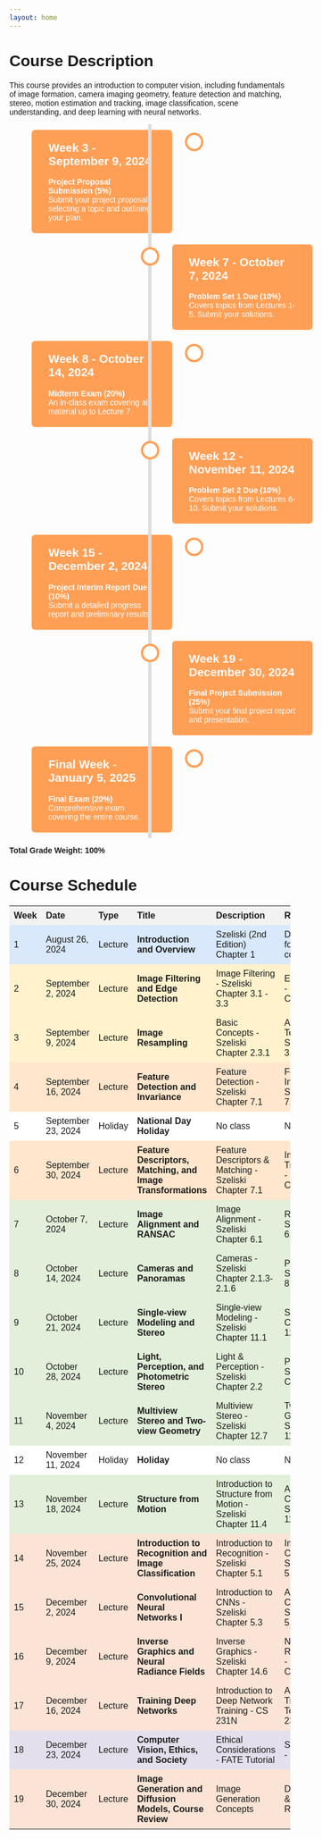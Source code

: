 ```yaml
---
layout: home
---
```

# Course Description
This course provides an introduction to computer vision, including fundamentals of image formation, camera imaging geometry, 
feature detection and matching, stereo, motion estimation and tracking, image classification, scene understanding, and deep learning with neural networks.



<!DOCTYPE html>
<html lang="en">
<head>
    <meta charset="UTF-8">
    <meta name="viewport" content="width=device-width, initial-scale=1.0">
    <style>
        body {
            font-family: Arial, sans-serif;
        }
        .timeline {
            position: relative;
            max-width: 1200px;
            margin: 0 auto;
        }
        .timeline::after {
            content: '';
            position: absolute;
            width: 6px;
            background-color: #ddd;
            top: 0;
            bottom: 0;
            left: 50%;
            margin-left: -3px;
        }
        .container {
            padding: 10px 40px;
            position: relative;
            background-color: inherit;
            width: 50%;
        }
        .container.left {
            left: 0;
        }
        .container.right {
            left: 50%;
        }
        .container::after {
            content: '';
            position: absolute;
            width: 25px;
            height: 25px;
            right: -17px;
            background-color: white;
            border: 4px solid #ff9f55;
            top: 15px;
            border-radius: 50%;
            z-index: 1;
        }
        .right::after {
            left: -16px;
        }
        .left::after {
            right: -16px;
        }
        .right::before {
            left: -16px;
        }
        .left::before {
            right: -16px;
        }
        .container.right::after {
            left: -16px;
        }
        .content {
            padding: 20px 30px;
            background-color: #ff9f55;
            position: relative;
            border-radius: 6px;
        }
        .content h2 {
            margin-top: 0;
            color: white;
        }
        .content p {
            margin: 0;
            color: white;
        }
    </style>
</head>
<body>

<div class="timeline">
  <div class="container left">
    <div class="content">
      <h2>Week 3 - September 9, 2024</h2>
      <p><strong>Project Proposal Submission (5%)</strong></p>
      <p>Submit your project proposal, selecting a topic and outlining your plan.</p>
    </div>
  </div>
  <div class="container right">
    <div class="content">
      <h2>Week 7 - October 7, 2024</h2>
      <p><strong>Problem Set 1 Due (10%)</strong></p>
      <p>Covers topics from Lectures 1-5. Submit your solutions.</p>
    </div>
  </div>
  <div class="container left">
    <div class="content">
      <h2>Week 8 - October 14, 2024</h2>
      <p><strong>Midterm Exam (20%)</strong></p>
      <p>An in-class exam covering all material up to Lecture 7.</p>
    </div>
  </div>
  <div class="container right">
    <div class="content">
      <h2>Week 12 - November 11, 2024</h2>
      <p><strong>Problem Set 2 Due (10%)</strong></p>
      <p>Covers topics from Lectures 6-10. Submit your solutions.</p>
    </div>
  </div>
  <div class="container left">
    <div class="content">
      <h2>Week 15 - December 2, 2024</h2>
      <p><strong>Project Interim Report Due (10%)</strong></p>
      <p>Submit a detailed progress report and preliminary results.</p>
    </div>
  </div>
  <div class="container right">
    <div class="content">
      <h2>Week 19 - December 30, 2024</h2>
      <p><strong>Final Project Submission (25%)</strong></p>
      <p>Submit your final project report and presentation.</p>
    </div>
  </div>
  <div class="container left">
    <div class="content">
      <h2>Final Week - January 5, 2025</h2>
      <p><strong>Final Exam (20%)</strong></p>
      <p>Comprehensive exam covering the entire course.</p>
    </div>
  </div>
</div>

</body>
</html>


**Total Grade Weight: 100%**

<style>
  table {
    width: 100%;
    border-collapse: collapse;
    margin: 20px 0;
    font-family: Arial, sans-serif;
  }
  th, td {
    padding: 8px;
    text-align: left;
  }
  th {
    background-color: #f2f2f2;
  }
  tr.intro {
    background-color: #d9e8fb;
  }
  tr.image-processing {
    background-color: #fff2cc;
  }
  tr.feature-detection {
    background-color: #ffe6cc;
  }
  tr.geometric-vision {
    background-color: #e2efda;
  }
  tr.deep-learning {
    background-color: #fbe4d5;
  }
  tr.ethics {
    background-color: #e4dfec;
  }
  tr.holiday {
    background-color: #ffffff;
  }
</style>

# Course Schedule

<table>
  <tr class="header-row">
    <th>Week</th>
    <th>Date</th>
    <th>Type</th>
    <th>Title</th>
    <th>Description</th>
    <th>Readings/Links</th>
  </tr>
  <tr class="intro">
    <td>1</td>
    <td>August 26, 2024</td>
    <td>Lecture</td>
    <td><strong>Introduction and Overview</strong></td>
    <td>Szeliski (2nd Edition) Chapter 1</td>
    <td>Deep dive into foundational concepts</td>
  </tr>
  <tr class="image-processing">
    <td>2</td>
    <td>September 2, 2024</td>
    <td>Lecture</td>
    <td><strong>Image Filtering and Edge Detection</strong></td>
    <td>Image Filtering - Szeliski Chapter 3.1 - 3.3</td>
    <td>Edge Detection - Szeliski Chapter 7.2</td>
  </tr>
  <tr class="image-processing">
    <td>3</td>
    <td>September 9, 2024</td>
    <td>Lecture</td>
    <td><strong>Image Resampling</strong></td>
    <td>Basic Concepts - Szeliski Chapter 2.3.1</td>
    <td>Advanced Techniques - Szeliski Chapter 3.4-3.5</td>
  </tr>
  <tr class="feature-detection">
    <td>4</td>
    <td>September 16, 2024</td>
    <td>Lecture</td>
    <td><strong>Feature Detection and Invariance</strong></td>
    <td>Feature Detection - Szeliski Chapter 7.1</td>
    <td>Feature Invariance - Szeliski Chapter 7.1</td>
  </tr>
  <tr class="holiday">
    <td>5</td>
    <td>September 23, 2024</td>
    <td>Holiday</td>
    <td><strong>National Day Holiday</strong></td>
    <td>No class</td>
    <td>No class</td>
  </tr>
  <tr class="feature-detection">
    <td>6</td>
    <td>September 30, 2024</td>
    <td>Lecture</td>
    <td><strong>Feature Descriptors, Matching, and Image Transformations</strong></td>
    <td>Feature Descriptors & Matching - Szeliski Chapter 7.1</td>
    <td>Image Transformations - Szeliski Chapter 3.6</td>
  </tr>
  <tr class="geometric-vision">
    <td>7</td>
    <td>October 7, 2024</td>
    <td>Lecture</td>
    <td><strong>Image Alignment and RANSAC</strong></td>
    <td>Image Alignment - Szeliski Chapter 6.1</td>
    <td>RANSAC - Szeliski Chapter 6.1</td>
  </tr>
  <tr class="geometric-vision">
    <td>8</td>
    <td>October 14, 2024</td>
    <td>Lecture</td>
    <td><strong>Cameras and Panoramas</strong></td>
    <td>Cameras - Szeliski Chapter 2.1.3-2.1.6</td>
    <td>Panoramas - Szeliski Chapter 8</td>
  </tr>
  <tr class="geometric-vision">
    <td>9</td>
    <td>October 21, 2024</td>
    <td>Lecture</td>
    <td><strong>Single-view Modeling and Stereo</strong></td>
    <td>Single-view Modeling - Szeliski Chapter 11.1</td>
    <td>Stereo - Szeliski Chapter 12.3-12.5</td>
  </tr>
  <tr class="geometric-vision">
    <td>10</td>
    <td>October 28, 2024</td>
    <td>Lecture</td>
    <td><strong>Light, Perception, and Photometric Stereo</strong></td>
    <td>Light & Perception - Szeliski Chapter 2.2</td>
    <td>Photometric Stereo - Szeliski Chapter 13.1</td>
  </tr>
  <tr class="geometric-vision">
    <td>11</td>
    <td>November 4, 2024</td>
    <td>Lecture</td>
    <td><strong>Multiview Stereo and Two-view Geometry</strong></td>
    <td>Multiview Stereo - Szeliski Chapter 12.7</td>
    <td>Two-view Geometry - Szeliski Chapter 11.3 and 12.1</td>
  </tr>
  <tr class="holiday">
    <td>12</td>
    <td>November 11, 2024</td>
    <td>Holiday</td>
    <td><strong>Holiday</strong></td>
    <td>No class</td>
    <td>No class</td>
  </tr>
  <tr class="geometric-vision">
    <td>13</td>
    <td>November 18, 2024</td>
    <td>Lecture</td>
    <td><strong>Structure from Motion</strong></td>
    <td>Introduction to Structure from Motion - Szeliski Chapter 11.4</td>
    <td>Advanced Concepts - Szeliski Chapter 11.4</td>
  </tr>
  <tr class="deep-learning">
    <td>14</td>
    <td>November 25, 2024</td>
    <td>Lecture</td>
    <td><strong>Introduction to Recognition and Image Classification</strong></td>
    <td>Introduction to Recognition - Szeliski Chapter 5.1</td>
    <td>Image Classification - Szeliski Chapter 5.1, 5.3, 6.2</td>
  </tr>
  <tr class="deep-learning">
    <td>15</td>
    <td>December 2, 2024</td>
    <td>Lecture</td>
    <td><strong>Convolutional Neural Networks I</strong></td>
    <td>Introduction to CNNs - Szeliski Chapter 5.3</td>
    <td>Advanced CNN Concepts - Szeliski Chapter 5.4</td>
  </tr>
  <tr class="deep-learning">
    <td>16</td>
    <td>December 9, 2024</td>
    <td>Lecture</td>
    <td><strong>Inverse Graphics and Neural Radiance Fields</strong></td>
    <td>Inverse Graphics - Szeliski Chapter 14.6</td>
    <td>Neural Radiance Fields - Szeliski Chapter 14.6</td>
  </tr>
  <tr class="deep-learning">
    <td>17</td>
    <td>December 16, 2024</td>
    <td>Lecture</td>
    <td><strong>Training Deep Networks</strong></td>
    <td>Introduction to Deep Network Training - CS 231N</td>
    <td>Advanced Training Techniques - CS 231N</td>
  </tr>
  <tr class="ethics">
    <td>18</td>
    <td>December 23, 2024</td>
    <td>Lecture</td>
    <td><strong>Computer Vision, Ethics, and Society</strong></td>
    <td>Ethical Considerations - FATE Tutorial</td>
    <td>Societal Impacts - FATE Tutorial</td>
  </tr>
  <tr class="deep-learning">
    <td>19</td>
    <td>December 30, 2024</td>
    <td>Lecture</td>
    <td><strong>Image Generation and Diffusion Models, Course Review</strong></td>
    <td>Image Generation Concepts</td>
    <td>Diffusion Models & Course Review</td>
  </tr>
</table>

